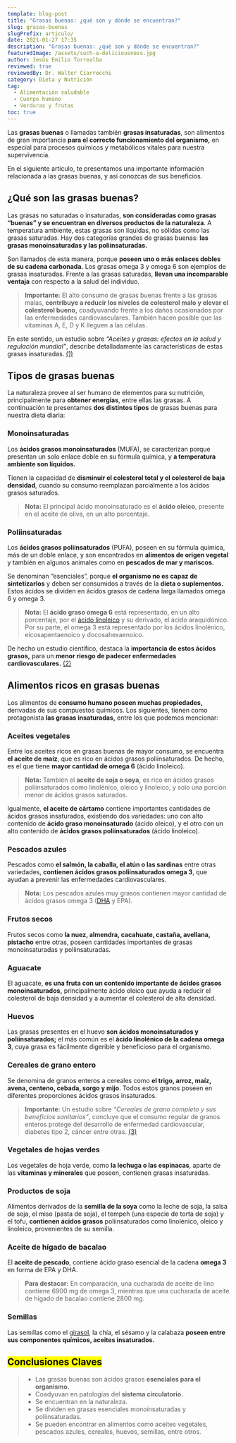 ```yaml
---
template: blog-post
title: "Grasas buenas: ¿qué son y dónde se encuentran?"
slug: grasas-buenas
slugPrefix: articulo/
date: 2021-01-27 17:35
description: "Grasas buenas: ¿qué son y dónde se encuentran?"
featuredImage: /assets/such-a-deliciousness.jpg
author: Jesús Emilio Torrealba
reviewed: true
reviewedBy: Dr. Walter Ciarrocchi
category: Dieta y Nutrición
tag:
  - Alimentación saludable
  - Cuerpo humano
  - Verduras y frutas
toc: true
---
```

<!--StartFragment-->

Las **grasas buenas** o llamadas también **grasas insaturadas**, son alimentos de gran importancia **para el correcto funcionamiento del organismo,** en especial para procesos químicos y metabólicos vitales para nuestra supervivencia.

En el siguiente artículo, te presentamos una importante información relacionada a las grasas buenas, y así conozcas de sus beneficios.

## ¿Qué son las grasas buenas?

Las grasas no saturadas o insaturadas, **son consideradas como grasas “buenas” y se encuentran en diversos productos de la naturaleza**. A temperatura ambiente, estas grasas son líquidas, no sólidas como las grasas saturadas. Hay dos categorías grandes de grasas buenas: **las grasas monoinsaturadas y las poliinsaturadas.**

Son llamados de esta manera, porque **poseen uno o más enlaces dobles de su cadena carbonada.** Los grasas omega 3 y omega 6 son ejemplos de grasas insaturadas. Frente a las grasas saturadas, **llevan una incomparable ventaja** con respecto a la salud del individuo.

> **Importante:** El alto consumo de grasas buenas frente a las grasas malas, **contribuye a reducir los niveles de colesterol malo y elevar el colesterol bueno,** coadyuvando frente a los daños ocasionados por las enfermedades cardiovasculares. También hacen posible que las vitaminas A, E, D y K lleguen a las células.

En este sentido, un estudio sobre *“Aceites y grasas: efectos en la salud y regulación mundial”*, describe detalladamente las características de estas grasas insaturadas. [(1)](http://www.scielo.org.co/pdf/rfmun/v64n4/0120-0011-rfmun-64-04-00761.pdf)

## Tipos de grasas buenas

La naturaleza provee al ser humano de elementos para su nutrición, principalmente para **obtener energías**, entre ellas las grasas. A continuación te presentamos **dos distintos tipos** de grasas buenas para nuestra dieta diaria:

### Monoinsaturadas

Los **ácidos grasos monoinsaturados** (MUFA), se caracterizan porque presentan un solo enlace doble en su fórmula química, y **a temperatura ambiente son líquidos.**

Tienen la capacidad de **disminuir el colesterol total y el colesterol de baja densidad**, cuando su consumo reemplazan parcialmente a los ácidos grasos saturados.

> **Nota:** El principal ácido monoinsaturado es el **ácido oleico**, presente en el aceite de oliva, en un alto porcentaje.

### Poliinsaturadas

Los **ácidos grasos poliinsaturados** (PUFA), poseen en su fórmula química, más de un doble enlace, y son encontrados en **alimentos de origen vegetal** y también en algunos animales como en **pescados de mar y mariscos.**

Se denominan “esenciales”, porque **el organismo no es capaz de sintetizarlos** y deben ser consumidos a través de la **dieta o suplementos.** Estos ácidos se dividen en ácidos grasos de cadena larga llamados omega 6 y omega 3.

> **Nota:** El **ácido graso omega 6** está representado, en un alto porcentaje, por el [ácido linoleico](https://tuinfosalud.com/articulos/acido-linoleico) y su derivado, el ácido araquidónico. Por su parte, el omega 3 está representado por los ácidos linolénico, eicosapentaenoico y docosahexaenoico.

De hecho un estudio científico, destaca la **importancia de estos ácidos grasos,** para un **menor riesgo de padecer enfermedades cardiovasculares.** [(2)](http://www.nutricionhospitalaria.com/pdf/3224.pdf)

## Alimentos ricos en grasas buenas

Los alimentos de **consumo humano poseen muchas propiedades,** derivadas de sus compuestos químicos. Los siguientes, tienen como protagonista **las grasas insaturadas,** entre los que podemos mencionar:

### Aceites vegetales

Entre los aceites ricos en grasas buenas de mayor consumo, se encuentra **el aceite de maíz**, que es rico en ácidos grasos poliinsaturados. De hecho, es el que tiene **mayor cantidad de omega 6** (ácido linoleico).

> **Nota:** También el **aceite de soja o soya,** es rico en ácidos grasos poliinsaturados como linolénico, oleico y linoleico, y solo una porción menor de ácidos grasos saturados.

Igualmente, **el aceite de cártamo** contiene importantes cantidades de ácidos grasos insaturados, existiendo dos variedades: uno con alto contenido de **ácido graso monoinsaturado** (ácido oleico), y el otro con un alto contenido de **ácidos grasos poliinsaturados** (ácido linoleico).

### Pescados azules

Pescados como **el salmón, la caballa, el atún o las sardinas** entre otras variedades, **contienen ácidos grasos poliinsaturados omega 3**, que ayudan a prevenir las enfermedades cardiovasculares.

> **Nota:** Los pescados azules muy grasos contienen mayor cantidad de ácidos grasos omega 3 ([DHA](https://tuinfosalud.com/articulos/dha-beneficios) y EPA).

### Frutos secos

Frutos secos como **la nuez, almendra, cacahuate, castaña, avellana, pistacho** entre otras, poseen cantidades importantes de grasas monoinsaturadas y poliinsaturadas.

### Aguacate

El aguacate, **es una fruta con un contenido importante de ácidos grasos monoinsaturados,** principalmente ácido oleico que ayuda a reducir el colesterol de baja densidad y a aumentar el colesterol de alta densidad.

### Huevos

Las grasas presentes en el huevo **son ácidos monoinsaturados y poliinsaturados;** el más común es el **ácido linolénico de la cadena omega 3**, cuya grasa es fácilmente digerible y beneficioso para el organismo.

### Cereales de grano entero

Se denomina de granos enteros a cereales como **el trigo, arroz, maíz, avena, centeno, cebada, sorgo y mijo**. Todos estos granos poseen en diferentes proporciones ácidos grasos insaturados.

> **Importante:** Un estudio sobre *“Cereales de grano completo y sus beneficios sanitarios”*, concluye que el consumo regular de granos enteros protege del desarrollo de enfermedad cardiovascular, diabetes tipo 2, cáncer entre otras. [(3)](https://scielo.conicyt.cl/scielo.php?script=sci_arttext&pid=S0717-75182005000300003)

### Vegetales de hojas verdes

Los vegetales de hoja verde, como **la lechuga o las espinacas**, aparte de las **vitaminas y minerales** que poseen, contienen grasas insaturadas.

### Productos de soja

Alimentos derivados de la **semilla de la soya** como la leche de soja, la salsa de soja, el miso (pasta de soja), el tempeh (una especie de torta de soja) y el tofu, **contienen ácidos grasos** poliinsaturados como linolénico, oleico y linoleico, provenientes de su semilla.

### Aceite de hígado de bacalao

El **aceite de pescado**, contiene ácido graso esencial de la cadena **omega 3** en forma de EPA y DHA.

> **Para destacar:** En comparación, una cucharada de aceite de lino contiene 6900 mg de omega 3, mientras que una cucharada de aceite de hígado de bacalao contiene 2800 mg.

### Semillas

Las semillas como el [girasol](https://tuinfosalud.com/articulos/semillas-de-girasol), la chía, el sésamo y la calabaza **poseen entre sus componentes químicos, aceites insaturados.**

## <mark>Conclusiones Claves</mark>

> * Las grasas buenas son ácidos grasos **esenciales para el organismo.**
> * Coadyuvan en patologías del **sistema circulatorio.**
> * Se encuentran en la naturaleza.
> * Se dividen en grasas esenciales monoinsaturadas y poliinsaturadas.
> * Se pueden encontrar en alimentos como aceites vegetales, pescados azules, cereales, huevos, semillas, entre otros.

<!--EndFragment-->